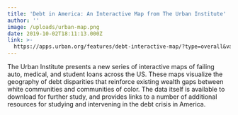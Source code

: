```yaml
---
title: 'Debt in America: An Interactive Map from The Urban Institute'
author: ''
image: /uploads/urban-map.png
date: 2019-10-02T18:11:13.000Z
link: >-
  https://apps.urban.org/features/debt-interactive-map/?type=overall&variable=pct_debt_collections
---
```

The Urban Institute presents a new series of interactive maps of failing auto, medical, and student loans across the US. These maps visualize the geography of debt disparities that reinforce existing wealth gaps between white communities and communities of color. The data itself is available to download for further study, and provides links to a number of additional resources for studying and intervening in the debt crisis in America.

